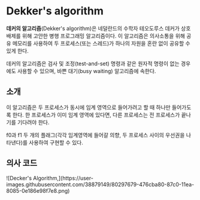 <h1>Dekker's algorithm</h1>
<b>데커의 알고리즘</b>(Dekker's algorithm)은 네덜란드의 수학자 테오도루스 데커가 상호 배제를 위해 고안한 병행 프로그래밍 알고리즘이다. 이 알고리즘은 의사소통을 위해 공유 메모리를 사용하여 두 프로세스(또는 스레드)가 하나의 자원을 혼란 없이 공유할 수 있게 한다.

데커의 알고리즘은 검사 및 조정(test-and-set) 명령과 같은 원자적 명령이 없는 경우에도 사용할 수 있으며, 바쁜 대기(busy waiting) 알고리즘에 속한다.

<h2>소개</h2>
이 알고리즘은 두 프로세스가 동시에 임계 영역으로 들어가려고 할 때 하나만 들어가도록 한다. 한 프로세스가 이미 임계 영역에 있다면, 다른 프로세스는 전 프로세스가 끝나기를 기다려야 한다.

f0과 f1 두 개의 플래그(각각 임계영역에 들어갈 의향, 두 프로세스 사이의 우선권을 나타낸다)를 사용하여 구현할 수 있다.

<h2>의사 코드</h2>  
![Decker's Algorithm,](https://user-images.githubusercontent.com/38879149/80297679-476cba80-87c0-11ea-8085-0e186e98f7e8.png)
